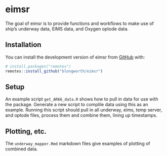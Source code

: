 
<!-- README.md is generated from README.Rmd. Please edit that file -->

# eimsr

<!-- badges: start -->
<!-- badges: end -->

The goal of eimsr is to provide functions and workflows to make use of
ship’s underway data, EIMS data, and Oxygen optode data.

## Installation

You can install the development version of eimsr from
[GitHub](https://github.com/) with:

``` r
# install.packages("remotes")
remotes::install_github("blongworth/eimsr")
```

## Setup

An example script `get_AR66_data.R` shows how to pull in data for use
with the package. Generate a new script to complile data using this as
an example. Running this script should pull in all underway, eims, temp
server, and optode files, process them and combine them, lining up
timestamps.

## Plotting, etc.

The `underway_mapper.Rmd` markdown files give examples of plotting of
combined data.

